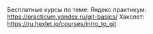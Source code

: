 Бесплатные курсы по теме:
Яндекс практикум: https://practicum.yandex.ru/git-basics/
Хакслет: https://ru.hexlet.io/courses/intro_to_git